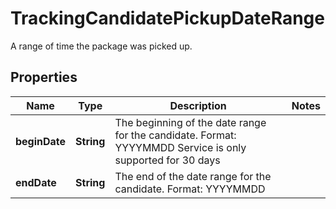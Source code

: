 

# TrackingCandidatePickupDateRange

A range of time the package was picked up.

## Properties

| Name | Type | Description | Notes |
|------------ | ------------- | ------------- | -------------|
|**beginDate** | **String** | The beginning of the date range for the candidate. Format: YYYYMMDD  Service is only supported for 30 days |  |
|**endDate** | **String** | The end of the date range for the candidate. Format: YYYYMMDD |  |



